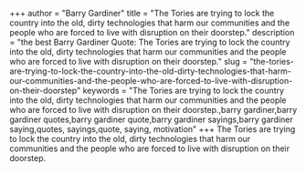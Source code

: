 +++
author = "Barry Gardiner"
title = "The Tories are trying to lock the country into the old, dirty technologies that harm our communities and the people who are forced to live with disruption on their doorstep."
description = "the best Barry Gardiner Quote: The Tories are trying to lock the country into the old, dirty technologies that harm our communities and the people who are forced to live with disruption on their doorstep."
slug = "the-tories-are-trying-to-lock-the-country-into-the-old-dirty-technologies-that-harm-our-communities-and-the-people-who-are-forced-to-live-with-disruption-on-their-doorstep"
keywords = "The Tories are trying to lock the country into the old, dirty technologies that harm our communities and the people who are forced to live with disruption on their doorstep.,barry gardiner,barry gardiner quotes,barry gardiner quote,barry gardiner sayings,barry gardiner saying,quotes, sayings,quote, saying, motivation"
+++
The Tories are trying to lock the country into the old, dirty technologies that harm our communities and the people who are forced to live with disruption on their doorstep.

